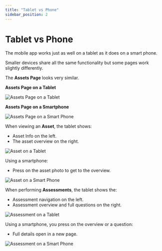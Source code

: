 ```yaml
---
title: "Tablet vs Phone"
sidebar_position: 2
---
```

# Tablet vs Phone

The mobile app works just as well on a tablet as it does on a smart phone.

Smaller devices share all the same functionality but some pages work slightly differently.

The **Assets Page** looks very similar.

**Assets Page on a Tablet**

![Assets Page on a Tablet](/img/support/app/tabletvsphone/assets.webp "Assets Page on a Tablet")

**Assets Page on a Smartphone**

![Assets Page on a Smart Phone](/img/support/app/tabletvsphone/assetsphone.webp "Assets Page on a Smart Phone")


When viewing an **Asset**, the tablet shows:

* Asset Info on the left.
* The asset overview on the right.

![Asset on a Tablet](/img/support/app/tabletvsphone/asset.webp "Asset on a Tablet")

Using a smartphone:

* Press on the asset photo to get to the overview.

![Asset on a Smart Phone](/img/support/app/tabletvsphone/assetphone.webp "Asset on a Smart Phone")


When performing **Assessments**, the tablet shows the:

* Assessment navigation on the left.
* Assessment overview and full questions on the right.

![Assessment on a Tablet](/img/support/app/tabletvsphone/assessment.webp "Assessment on a Tablet")

Using a smartphone, you press on the overview or a question:

* Full details open in a new page.

![Assessment on a Smart Phone](/img/support/app/tabletvsphone/assessmentphone.webp "Assessment on a Smart Phone")
